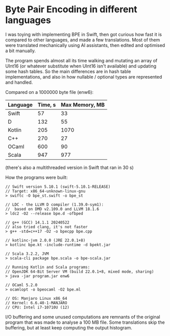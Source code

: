 # Byte Pair Encoding in different languages

I was toying with implementing BPE in Swift, then got curious how fast it is compared
to other languages, and made a few translations. Most of them were translated mechanically
using AI assistants, then edited and optimised a bit manually.

The program spends almost all its time walking and mutating an array of UInt16 
(or whatever substitute when UInt16 isn't available) and updating some hash tables.
So the main differences are in hash table implementations, and also in how nullable / optional
types are represented and handled.

Compared on a 1000000 byte file (enw6):

| Language      | Time, s    | Max Memory, MB |
| ------------- | ---------- | -------------- | 
| Swift         | 57         | 33             |
| D             | 132        | 55             |
| Kotlin        | 205        | 1070           |
| C++           | 270        | 27             |
| OCaml         | 600        | 90             |
| Scala         | 947        | 977            |

(there's also a multithreaded version in Swift that ran in 30 s)

How the programs were built:

````
// Swift version 5.10.1 (swift-5.10.1-RELEASE)
// Target: x86_64-unknown-linux-gnu
> swiftc -O bpe_st.swift -o bpe_st

// LDC - the LLVM D compiler (1.39.0-sym1):
//  based on DMD v2.109.0 and LLVM 18.1.6
> ldc2 -O2 --release bpe.d -ofbped

// g++ (GCC) 14.1.1 20240522
// also tried clang, it's not faster
> g++ -std=c++17 -O2 -o bpecpp bpe.cpp

// kotlinc-jvm 2.0.0 (JRE 22.0.1+8)
> kotlinc bpe.kt -include-runtime -d bpekt.jar
 
// Scala 3.2.2, JVM
> scala-cli package bpe.scala -o bpe-scala.jar

// Running Kotlin and Scala programs:
// OpenJDK 64-Bit Server VM (build 22.0.1+8, mixed mode, sharing)
> java -jar program.jar enw6

// OCaml 5.2.0
> ocamlopt -o bpeocaml -O2 bpe.ml

// OS: Manjaro Linux x86_64
// Kernel: 6.6.40-1-MANJARO
// CPU: Intel i7-10710U (12) 
````

I/O buffering and some unused computations are remnants of the original program that 
was made to analyse a 100 MB file. Some translations skip the buffering, but at least keep
computing the output histogram.


